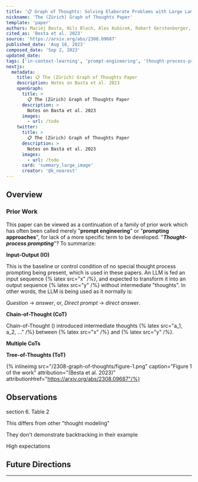 ```yaml
---
title: '📋 Graph of Thoughts: Solving Elaborate Problems with Large Language Models'
nickname: 'The (Zürich) Graph of Thoughts Paper'
template: 'paper'
authors: Maciej Besta, Nils Blach, Ales Kubicek, Robert Gerstenberger, Lukas Gianinazzi, Joanna Gajda, Tomasz Lehmann, Michal Podstawski, Hubert Niewiadomski, Piotr Nyczyk, Torsten Hoefler
cited_as: 'Besta et al. 2023'
source: 'https://arxiv.org/abs/2308.09687'
published_date: 'Aug 18, 2023'
composed_date: 'Sep 2, 2023'
updated_date:
tags: ['in-context-learning', 'prompt-engineering', 'thought-process-prompting']
nextjs:
  metadata:
    title: 📋 The (Zürich) Graph of Thoughts Paper
    description: Notes on Basta et al. 2023
    openGraph:
      title: >
        📋 The (Zürich) Graph of Thoughts Paper
      description: >
        Notes on Basta et al. 2023
      images:
        - url: /todo
    twitter:
      title: >
        📋 The (Zürich) Graph of Thoughts Paper
      description: >
        Notes on Basta et al. 2023
      images:
        - url: /todo
      card: 'summary_large_image'
      creator: '@k_nearest'
---
```


## Overview

### Prior Work

This paper can be viewed as a continuation of a family of prior work which has often been called merely "**prompt engineering**" or "**prompting approaches**", for lack of a more specific term to be developed. "**_Thought-process prompting_**"? To summarize:

**Input-Output (IO)**

This is the baseline or control condition of no special thought process prompting being present, which is used in these papers. An LLM is fed an input sequence {% latex src="x" /%}, and expected to transform it into an output sequence {% latex src="y" /%} without intermediate "thoughts". In other words, the LLM is being used as it normally is:

_Question_ &rarr; _answer_, or, _Direct prompt_ &rarr; _direct answer_.

**Chain-of-Thought (CoT)**

Chain-of-Thought () introduced intermediate thoughts {% latex src="a_1, a_2, ..." /%} between {% latex src="x" /%} and {% latex src="y" /%}.

**Multiple CoTs**

**Tree-of-Thoughts (ToT)**

{% inlineimg src="/2308-graph-of-thoughts/figure-1.png" caption="Figure 1 of the work" attribution="(Besta et al. 2023)" attributionHref="https://arxiv.org/abs/2308.09687"/%}

## Observations

section 6. Table 2

This differs from other "thought modeling"

They don't demonstrate backtracking in their example

High expectations

## Future Directions

<!-- **Please cite the original work**! To cite this critique: -->

---

<!--




using this to train a model which solves arc.
make 1+ GoOs for Arc examples, train

everything is connected graph neural Networks

see boosting logical reasoning


the binding problem




-->
